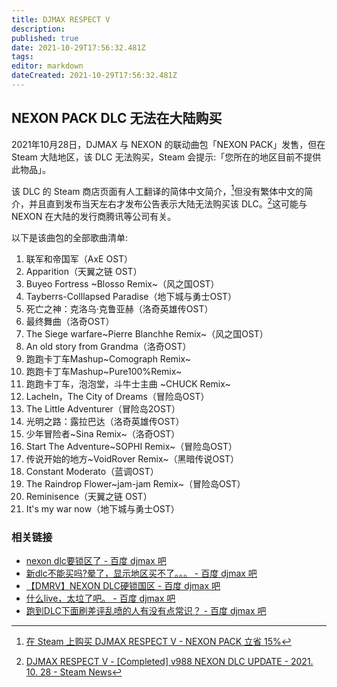 ```yaml
---
title: DJMAX RESPECT V
description: 
published: true
date: 2021-10-29T17:56:32.481Z
tags: 
editor: markdown
dateCreated: 2021-10-29T17:56:32.481Z
---
```


## NEXON PACK DLC 无法在大陆购买

2021年10月28日，DJMAX 与 NEXON 的联动曲包「NEXON PACK」发售，但在 Steam 大陆地区，该 DLC 无法购买，Steam 会提示:「您所在的地区目前不提供此物品」。

该 DLC 的 Steam 商店页面有人工翻译的简体中文简介，[^npsc]但没有繁体中文的简介，并且直到发布当天左右才发布公告表示大陆无法购买该 DLC。[^998]这可能与 NEXON 在大陆的发行商腾讯等公司有关。

[^npsc]: [在 Steam 上购买 DJMAX RESPECT V - NEXON PACK 立省 15%](https://web.archive.org/web/20211029100122/https://store.steampowered.com/app/1782170/DJMAX_RESPECT_V__NEXON_PACK/?l=schinese)

[^998]: [DJMAX RESPECT V - [Completed] v988 NEXON DLC UPDATE - 2021. 10. 28 - Steam News](https://web.archive.org/web/20211028063217/https://store.steampowered.com/news/app/960170/view/3111417945985793853)

以下是该曲包的全部歌曲清单:

1. 联军和帝国军（AxE OST）
2. Apparition（天翼之链 OST）
3. Buyeo Fortress ~Blosso Remix~（风之国OST）
4. Tayberrs-Colllapsed Paradise（地下城与勇士OST）
5. 死亡之神：克洛乌·克鲁亚赫（洛奇英雄传OST）
6. 最终舞曲（洛奇OST）
7. The Siege warfare~Pierre Blanchhe Remix~（风之国OST）
8. An old story from Grandma（洛奇OST）
9. 跑跑卡丁车Mashup~Comograph Remix~
10. 跑跑卡丁车Mashup~Pure100%Remix~
11. 跑跑卡丁车，泡泡堂，斗牛士主曲 ~CHUCK Remix~
12. Lacheln，The City of Dreams（冒险岛OST）
13. The Little Adventurer（冒险岛2OST）
14. 光明之路：露拉巴达（洛奇英雄传OST）
15. 少年冒险者~Sina Remix~（洛奇OST）
16. Start The Adventure~SOPHI Remix~（冒险岛OST）
17. 传说开始的地方~VoidRover Remix~（黑暗传说OST）
18. Constant Moderato（蓝调OST）
19. The Raindrop Flower~jam-jam Remix~（冒险岛OST）
20. Reminisence（天翼之链 OST）
21. It's my war now（地下城与勇士OST）

### 相关链接

+ [nexon dlc要锁区了 - 百度 djmax 吧](https://tieba.baidu.com/p/7590585180)
+ [新dlc不能买吗?晕了，显示地区买不了。。。 - 百度 djmax 吧](https://tieba.baidu.com/p/7591861390)
+ [【DMRV】NEXON DLC硬锁国区 - 百度 djmax 吧](https://tieba.baidu.com/p/7591915448)
+ [什么live，太垃了吧。 - 百度 djmax 吧](https://tieba.baidu.com/p/7558600466)
+ [跑到DLC下面刷差评乱喷的人有没有点常识？ - 百度 djmax 吧](https://tieba.baidu.com/p/7592075918)
